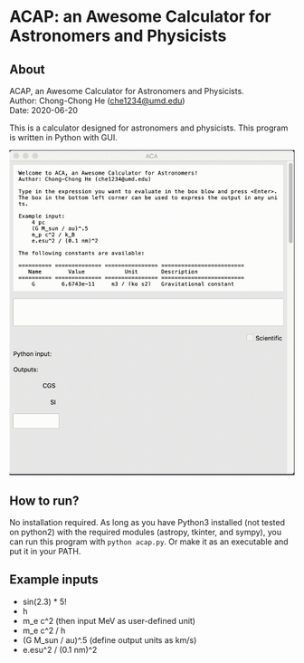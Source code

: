 # ACAP: an Awesome Calculator for Astronomers and Physicists

## About

ACAP, an Awesome Calculator for Astronomers and Physicists.  
Author: Chong-Chong He (che1234@umd.edu)  
Date: 2020-06-20

This is a calculator designed for astronomers and physicists. This
program is written in Python with GUI. 

![demo.gif](./demo-fast.gif)

## How to run?

No installation required. As long as you have Python3 installed
(not tested on python2) with the required modules (astropy, tkinter,
and sympy), you can run this program with `python acap.py`. Or make it
as an executable and put it in your PATH.

## Example inputs

- sin(2.3) * 5!
- h
- m_e c^2  (then input MeV as user-defined unit)
- m_e c^2 / h  
- (G M_sun / au)^.5 (define output units as km/s)
- e.esu^2 / (0.1 nm)^2
